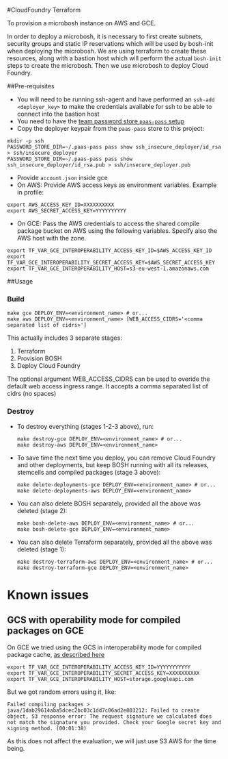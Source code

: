 #CloudFoundry Terraform

To provision a microbosh instance on AWS and GCE.

In order to deploy a microbosh, it is necessary to first create subnets, security groups and static IP reservations which will be used by bosh-init when deploying the microbosh. We are using terraform to create these resources, along with a bastion host which will perform the actual `bosh-init` steps to create the microbosh. Then we use microbosh to deploy Cloud Foundry.

##Pre-requisites

* You will need to be running ssh-agent and have performed an `ssh-add <deployer_key>` to make the credentials available for ssh to be able to connect into the bastion host
* You need to have the [team password store `paas-pass` setup](https://github.gds/multicloudpaas/credentials)
* Copy the deployer keypair from the `paas-pass` store to this project:

```
mkdir -p ssh
PASSWORD_STORE_DIR=~/.paas-pass pass show ssh_insecure_deployer/id_rsa > ssh/insecure_deployer
PASSWORD_STORE_DIR=~/.paas-pass pass show ssh_insecure_deployer/id_rsa.pub > ssh/insecure_deployer.pub

```
* Provide `account.json` inside gce
* On AWS: Provide AWS access keys as environment variables. Example in profile:

```
export AWS_ACCESS_KEY_ID=XXXXXXXXXX
export AWS_SECRET_ACCESS_KEY=YYYYYYYYYY
```

* On GCE: Pass the AWS credentials to access the shared compile package bucket
  on AWS using the following variables. Specify also the AWS host with the zone.

```
export TF_VAR_GCE_INTEROPERABILITY_ACCESS_KEY_ID=$AWS_ACCESS_KEY_ID
export TF_VAR_GCE_INTEROPERABILITY_SECRET_ACCESS_KEY=$AWS_SECRET_ACCESS_KEY
export TF_VAR_GCE_INTEROPERABILITY_HOST=s3-eu-west-1.amazonaws.com
```

##Usage
### Build
```
make gce DEPLOY_ENV=<environment_name> # or...
make aws DEPLOY_ENV=<environment_name> [WEB_ACCESS_CIDRS='<comma separated list of cidrs>']
```

This actually includes 3 separate stages:

1. Terraform
2. Provision BOSH
3. Deploy Cloud Foundry

The optional argument WEB_ACCESS_CIDRS can be used to overide the default web access ingress range. It accepts a comma separated list of cidrs (no spaces)

### Destroy

* To destroy everything (stages 1-2-3 above), run:

    ```
    make destroy-gce DEPLOY_ENV=<environment_name> # or...
    make destroy-aws DEPLOY_ENV=<environment_name>
    ```
* To save time the next time you deploy, you can remove Cloud Foundry and other deployments, but keep BOSH running with all its releases, stemcells and compiled packages (stage 3 above):

    ```
    make delete-deployments-gce DEPLOY_ENV=<environment_name> # or...
    make delete-deployments-aws DEPLOY_ENV=<environment_name>
    ```
* You can also delete BOSH separately, provided all the above was deleted (stage 2):

    ```
    make bosh-delete-aws DEPLOY_ENV=<environment_name> # or...
    make bosh-delete-gce DEPLOY_ENV=<environment_name>
    ```

* You can also delete Terraform separately, provided all the above was deleted (stage 1):

    ```
    make destroy-terraform-aws DEPLOY_ENV=<environment_name> # or...
    make destroy-terraform-gce DEPLOY_ENV=<environment_name>
    ```

Known issues
============

GCS with operability mode for compiled packages on GCE
-------------------------------------------------------

On GCE we tried using the GCS in interoperability
mode for compiled package cache, [as described here](https://cloud.google.com/storage/docs/migrating)

```
export TF_VAR_GCE_INTEROPERABILITY_ACCESS_KEY_ID=YYYYYYYYYYY
export TF_VAR_GCE_INTEROPERABILITY_SECRET_ACCESS_KEY=XXXXXXXXXX
export TF_VAR_GCE_INTEROPERABILITY_HOST=storage.googleapi.com
```

But we got random errors using it, like:

```
Failed compiling packages > java/1dab29614aba5dcec2bc03c1dd7c06ad2e803212: Failed to create object, S3 response error: The request signature we calculated does not match the signature you provided. Check your Google secret key and signing method. (00:01:38)
```

As this does not affect the evaluation, we will just use S3 AWS for the time being.
